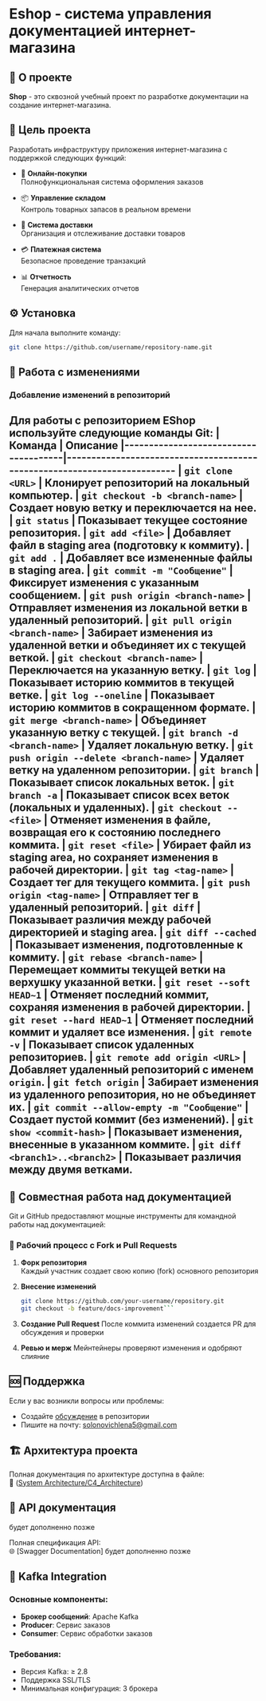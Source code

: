 # Eshop - система управления документацией интернет-магазина

## 📝 О проекте

**Shop** - это сквозной учебный проект по разработке документации на создание интернет-магазина.

## 🎯 Цель проекта

Разработать инфраструктуру приложения интернет-магазина с поддержкой следующих функций:

- 🛒 **Онлайн-покупки**  
  Полнофункциональная система оформления заказов

- 📦 **Управление складом**  
  Контроль товарных запасов в реальном времени

- 🚚 **Система доставки**  
  Организация и отслеживание доставки товаров

- 💳 **Платежная система**  
  Безопасное проведение транзакций

- 📊 **Отчетность**  
  Генерация аналитических отчетов

## ⚙️ Установка
Для начала выполните команду:
```bash
git clone https://github.com/username/repository-name.git
```
## 🔄 Работа с изменениями

### Добавление изменений в репозиторий

Для работы с репозиторием EShop используйте следующие команды Git:
| Команда | Описание 
|--------------------------------------|-------------------------------------------------------------------------
| `git clone <URL>` | Клонирует репозиторий на локальный компьютер. 
| `git checkout -b <branch-name>` | Создает новую ветку и переключается на нее. 
| `git status` | Показывает текущее состояние репозитория. 
| `git add <file>` | Добавляет файл в staging area (подготовку к коммиту). 
| `git add .` | Добавляет все измененные файлы в staging area. 
| `git commit -m "Сообщение"` | Фиксирует изменения с указанным сообщением. 
| `git push origin <branch-name>` | Отправляет изменения из локальной ветки в удаленный репозиторий. 
| `git pull origin <branch-name>` | Забирает изменения из удаленной ветки и объединяет их с текущей веткой.
| `git checkout <branch-name>` | Переключается на указанную ветку. 
| `git log` | Показывает историю коммитов в текущей ветке. 
| `git log --oneline` | Показывает историю коммитов в сокращенном формате. 
| `git merge <branch-name>` | Объединяет указанную ветку с текущей. 
| `git branch -d <branch-name>` | Удаляет локальную ветку. 
| `git push origin --delete <branch-name>` | Удаляет ветку на удаленном репозитории. 
| `git branch` | Показывает список локальных веток. 
| `git branch -a` | Показывает список всех веток (локальных и удаленных). 
| `git checkout -- <file>` | Отменяет изменения в файле, возвращая его к состоянию последнего коммита.
| `git reset <file>` | Убирает файл из staging area, но сохраняет изменения в рабочей директории.
| `git tag <tag-name>` | Создает тег для текущего коммита. 
| `git push origin <tag-name>` | Отправляет тег в удаленный репозиторий. 
| `git diff` | Показывает различия между рабочей директорией и staging area. 
| `git diff --cached` | Показывает изменения, подготовленные к коммиту. 
| `git rebase <branch-name>` | Перемещает коммиты текущей ветки на верхушку указанной ветки. 
| `git reset --soft HEAD~1` | Отменяет последний коммит, сохраняя изменения в рабочей директории. 
| `git reset --hard HEAD~1` | Отменяет последний коммит и удаляет все изменения. 
| `git remote -v` | Показывает список удаленных репозиториев. 
| `git remote add origin <URL>` | Добавляет удаленный репозиторий с именем `origin`. 
| `git fetch origin` | Забирает изменения из удаленного репозитория, но не объединяет их. 
| `git commit --allow-empty -m "Сообщение"` | Создает пустой коммит (без изменений). 
| `git show <commit-hash>` | Показывает изменения, внесенные в указанном коммите. 
| `git diff <branch1>..<branch2>` | Показывает различия между двумя ветками. 
---


## 👥 Совместная работа над документацией

Git и GitHub предоставляют мощные инструменты для командной работы над документацией:

### 🔄 Рабочий процесс с Fork и Pull Requests

1. **Форк репозитория**  
   Каждый участник создает свою копию (fork) основного репозитория

2. **Внесение изменений**  
   ```bash
   git clone https://github.com/your-username/repository.git
   git checkout -b feature/docs-improvement```

3. **Создание Pull Request** 
После коммита изменений создается PR для обсуждения и проверки

4. **Ревью и мерж** 
Мейнтейнеры проверяют изменения и одобряют слияние


## 🆘 Поддержка

Если у вас возникли вопросы или проблемы:

- Создайте [обсуждение](https://github.com/username/repository-name/discussions) в репозитории
- Пишите на почту: [solonovichlena5@gmail.com](mailto:solonovichlena5@gmail.com)

## 🏗 Архитектура проекта

Полная документация по архитектуре доступна в файле:  
📄 ([System Architecture/C4_Architecture](https://github.com/AlenaShnai/Eshop/tree/main/System%20Architecture))

## 🔌 API документация

будет дополненно позже

Полная спецификация API:  
🌐 [Swagger Documentation]  будет дополненно позже

## 🚀 Kafka Integration

### Основные компоненты:

- **Брокер сообщений**: Apache Kafka
- **Producer**: Сервис заказов
- **Consumer**: Сервис обработки заказов

### Требования:

- Версия Kafka: ≥ 2.8
- Поддержка SSL/TLS
- Минимальная конфигурация: 3 брокера




